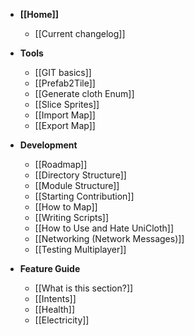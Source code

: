 * **[[Home]]**
    * [[Current changelog]]

* **Tools**
    * [[GIT basics]]
    * [[Prefab2Tile]]
    * [[Generate cloth Enum]]
    * [[Slice Sprites]]
    * [[Import Map]]
    * [[Export Map]]

* **Development**
    * [[Roadmap]]
    * [[Directory Structure]]
    * [[Module Structure]]
    * [[Starting Contribution]]
    * [[How to Map]]
    * [[Writing Scripts]]
    * [[How to Use and Hate UniCloth]]
    * [[Networking (Network Messages)]]
    * [[Testing Multiplayer]]

* **Feature Guide**
    * [[What is this section?]]
    * [[Intents]]
    * [[Health]]
    * [[Electricity]]